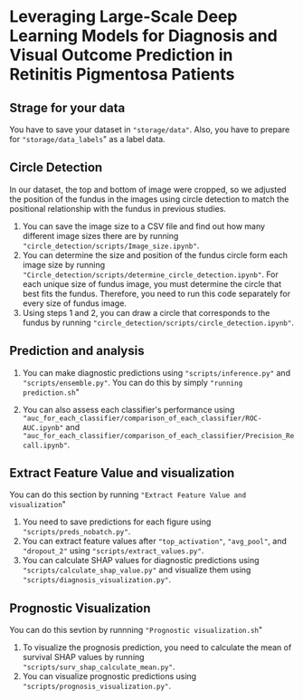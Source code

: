# Leveraging Large-Scale Deep Learning Models for Diagnosis and Visual Outcome Prediction in Retinitis Pigmentosa Patients

<!-- ## Prediction Model Overview
コメントか図を入れる。 -->

##  Strage for your data 
You have to save your dataset in `"storage/data"`.
Also, you have to prepare for `"storage/data_labels`" as a label data.

## Circle Detection
In our dataset, the top and bottom of image were cropped, so we adjusted the position of the fundus in the images using circle detection to match the positional relationship with the fundus in previous studies.
1. You can save the image size to a CSV file and find out how many different image sizes there are by running `"circle_detection/scripts/Image_size.ipynb"`.
2. You can determine the size and position of the fundus circle form each image size by running  `"Circle_detection/scripts/determine_circle_detection.ipynb"`.
For each unique size of fundus image, you must determine the circle that best fits the fundus. Therefore, you need to run this code separately for every size of fundus image.
3. Using steps 1 and 2, you can draw a circle that corresponds to the fundus by running `"circle_detection/scripts/circle_detection.ipynb"`. 

## Prediction and analysis
1. You can make diagnostic predictions using `"scripts/inference.py"` and `"scripts/ensemble.py"`. You can do this by simply `"running prediction.sh`"
   
2. You can also assess each classifier's performance using `"auc_for_each_classifier/comparison_of_each_classifier/ROC-AUC.ipynb"` and `"auc_for_each_classifier/comparison_of_each_classifier/Precision_Recall.ipynb"`.

## Extract Feature Value and visualization
You can do this section by running `"Extract Feature Value and visualization`"
1. You need to save predictions for each figure using `"scripts/preds_nobatch.py"`.
2. You can extract feature values after `"top_activation"`, `"avg_pool"`, and `"dropout_2"` using `"scripts/extract_values.py"`.
3. You can calculate SHAP values for diagnostic predictions using `"scripts/calculate_shap_value.py"` and visualize them using `"scripts/diagnosis_visualization.py"`.


## Prognostic Visualization
You can do this sevtion by runnning `"Prognostic visualization.sh`"
1. To visualize the prognosis prediction, you need to calculate the mean of survival SHAP values by running `"scripts/surv_shap_calculate_mean.py"`.
2. You can visualize prognostic predictions using `"scripts/prognosis_visualization.py"`.

